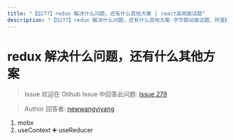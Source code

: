 ```yaml
---
title: "【Q277】redux 解决什么问题，还有什么其他方案 | react高频面试题"
description: "【Q277】redux 解决什么问题，还有什么其他方案 字节跳动面试题、阿里腾讯面试题、美团小米面试题。"
---
```


# redux 解决什么问题，还有什么其他方案

> Issue
> 欢迎在 Gtihub Issue 中回答此问题: [Issue 279](https://github.com/shfshanyue/Daily-Question/issues/279)

> Author
> 回答者: [newwangyiyang](https://github.com/newwangyiyang)

1. mobx
2. useContext ➕ useReducer
